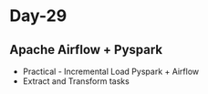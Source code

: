 # Day-29

## Apache Airflow + Pyspark

- Practical - Incremental Load Pyspark + Airflow
- Extract and Transform tasks
